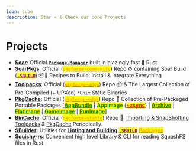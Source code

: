 ```yaml
---
icon: cube
description: Star ⭐ & Check our core Projects
---
```


# Projects



* [**Soar**](https://github.com/pkgforge/soar): Official [**`Package-Manager`**](https://soar.qaidvoid.dev/) built in blazingly fast 🦀 Rust
* [**SoarPkgs**](https://github.com/pkgforge/soarpkgs): Official ([<mark style="color:orange;">**`pkgforge-community`**</mark>](../../pkgforge-community.md)) Repo ⚙️ containing Soar Build ([<mark style="color:purple;">**`.SBUILD`**</mark>](broken-reference)) 📦📀 Recipes to Build, Install & Integrate Everything
* [**Toolpacks**](https://github.com/Azathothas/Toolpacks): Official ([<mark style="color:orange;">**`pkgforge-edge`**</mark>](../../../repositories/bincache/)) Repo 📦 & The Largest Collection of Pre-Compiled (+ UPXed) `*Unix` Static Binaries
* [**PkgCache**](https://github.com/pkgforge/pkgcache): Official ([<mark style="color:orange;">**`pkgforge-edge`**</mark>](../../../repositories/bincache/)) Repo 📀 Collection of Pre-Packaged Portable Packages \[[<mark style="color:green;">**AppBundle**</mark>](../../../formats/packages/appbundle/) | <mark style="color:green;">**AppImage**</mark> ([<mark style="color:red;">**+zsync**</mark>](../../../formats/packages/errors-and-quirks/zsync.md)) | [<mark style="color:green;">**Archive**</mark>](../../../formats/packages/archive/) | [<mark style="color:green;">**FlatImage**</mark>](../../../formats/packages/flatimage/) | [<mark style="color:green;">**GameImage**</mark>](../../../formats/packages/gameimage-tbd/) | [<mark style="color:green;">**RunImage**</mark>](../../../formats/packages/runimage-tbd/)]
* [**BinCache**](https://github.com/pkgforge/bincache): Official ([<mark style="color:orange;">**`pkgforge-stable`**</mark>](../../../repositories/pkgcache/)) Repo 📀, [Importing & SnapShotting](https://github.com/Azathothas/Toolpacks-BinCache-Importer) [Toolpacks](https://huggingface.co/datasets/pkgforge/bincache) & [PkgCache](https://huggingface.co/datasets/pkgforge/pkgcache) Periodically.
* [**SBuilder**](https://github.com/pkgforge/sbuilder)**:** Utilities for [**Linting and Building**](../../../sbuild/instructions/) [<mark style="color:purple;">**`.SBUILD`**</mark>](broken-reference) [<mark style="color:orange;">**Packages**</mark>](broken-reference)
* [**Squishy-rs**](https://github.com/pkgforge/squishy-rs): Convenient high level Library & CLI for reading SquashFS files in Rust
